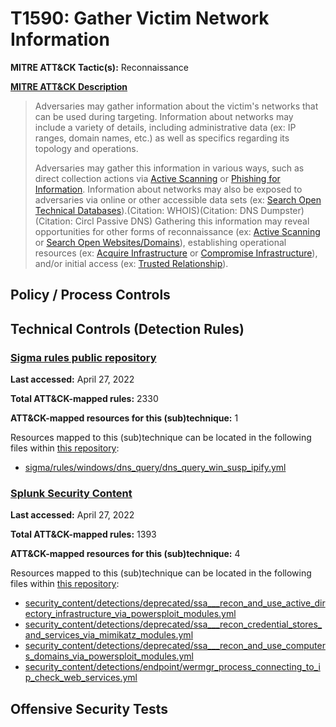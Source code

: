 # T1590: Gather Victim Network Information
**MITRE ATT&CK Tactic(s):** Reconnaissance

**[MITRE ATT&CK Description](https://attack.mitre.org/techniques/T1590)**
<blockquote>Adversaries may gather information about the victim's networks that can be used during targeting. Information about networks may include a variety of details, including administrative data (ex: IP ranges, domain names, etc.) as well as specifics regarding its topology and operations.

Adversaries may gather this information in various ways, such as direct collection actions via [Active Scanning](https://attack.mitre.org/techniques/T1595) or [Phishing for Information](https://attack.mitre.org/techniques/T1598). Information about networks may also be exposed to adversaries via online or other accessible data sets (ex: [Search Open Technical Databases](https://attack.mitre.org/techniques/T1596)).(Citation: WHOIS)(Citation: DNS Dumpster)(Citation: Circl Passive DNS) Gathering this information may reveal opportunities for other forms of reconnaissance (ex: [Active Scanning](https://attack.mitre.org/techniques/T1595) or [Search Open Websites/Domains](https://attack.mitre.org/techniques/T1593)), establishing operational resources (ex: [Acquire Infrastructure](https://attack.mitre.org/techniques/T1583) or [Compromise Infrastructure](https://attack.mitre.org/techniques/T1584)), and/or initial access (ex: [Trusted Relationship](https://attack.mitre.org/techniques/T1199)).</blockquote>

## Policy / Process Controls
## Technical Controls (Detection Rules)
### [Sigma rules public repository](https://github.com/SigmaHQ/sigma)
**Last accessed:** April 27, 2022

**Total ATT&CK-mapped rules:** 2330

**ATT&CK-mapped resources for this (sub)technique:** 1

Resources mapped to this (sub)technique can be located in the following files within [this repository](https://github.com/SigmaHQ/sigma/tree/master/rules):

* [sigma/rules/windows/dns_query/dns_query_win_susp_ipify.yml](https://github.com/SigmaHQ/sigma/blob/master/rules/windows/dns_query/dns_query_win_susp_ipify.yml)

### [Splunk Security Content](https://github.com/splunk/security_content)
**Last accessed:** April 27, 2022

**Total ATT&CK-mapped rules:** 1393

**ATT&CK-mapped resources for this (sub)technique:** 4

Resources mapped to this (sub)technique can be located in the following files within [this repository](https://github.com/splunk/security_content/tree/develop/detections):

* [security_content/detections/deprecated/ssa___recon_and_use_active_directory_infrastructure_via_powersploit_modules.yml](https://github.com/splunk/security_content/blob/develop/detections/deprecated/ssa___recon_and_use_active_directory_infrastructure_via_powersploit_modules.yml)
* [security_content/detections/deprecated/ssa___recon_credential_stores_and_services_via_mimikatz_modules.yml](https://github.com/splunk/security_content/blob/develop/detections/deprecated/ssa___recon_credential_stores_and_services_via_mimikatz_modules.yml)
* [security_content/detections/deprecated/ssa___recon_and_use_computers_domains_via_powersploit_modules.yml](https://github.com/splunk/security_content/blob/develop/detections/deprecated/ssa___recon_and_use_computers_domains_via_powersploit_modules.yml)
* [security_content/detections/endpoint/wermgr_process_connecting_to_ip_check_web_services.yml](https://github.com/splunk/security_content/blob/develop/detections/endpoint/wermgr_process_connecting_to_ip_check_web_services.yml)


## Offensive Security Tests
